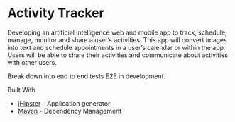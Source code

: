 # Activity Tracker

Developing an artificial intelligence web and mobile app to track, schedule, manage, monitor and share a user’s activities. This app will convert images into text and schedule appointments in a user’s calendar or within the app. Users will be able to share their activities and communicate about activities with other users.


    
Break down into end to end tests
E2E in development.

Built With

-   [jHipster](https://start.jhipster.tech/#/) - Application generator
-   [Maven](https://maven.apache.org/) - Dependency Management
